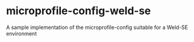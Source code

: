 # microprofile-config-weld-se
A sample implementation of the microprofile-config suitable for a Weld-SE environment

